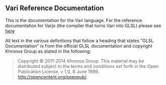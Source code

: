 ## Vari Reference Documentation

This is the documentation for the Vari language. For the reference documentation for Varjo (the compiler that turns Vari into GLSL) please see [here]()

All text in the various definitions that follow a heading that states "GLSL Documentation" is from the official GLSL documentation and copyright Khronos Group as stated in the following:

> Copyright © 2011-2014 Khronos Group. This material may be distributed subject
> to the terms and conditions set forth in the Open Publication License, v 1.0, 8
> June 1999. http://opencontent.org/openpub/.
